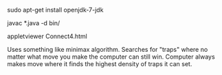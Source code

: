 sudo apt-get install openjdk-7-jdk

javac *.java -d bin/ 

appletviewer Connect4.html

Uses something like minimax algorithm. Searches for "traps" where no matter what move you make the computer can still win. Computer always makes move where it finds the highest density of traps it can set.
